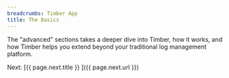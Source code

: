 ```yaml
---
breadcrumbs: Timber App
title: The Basics
---
```


The "advanced" sections takes a deeper dive into Timber, how it works, and how Timber helps
you extend beyond your traditional log management platform.


<div class="next">
  Next: [{{ page.next.title }} <i class="fa fa-arrow-circle-right" aria-hidden="true"></i>]({{ page.next.url }})
</div>